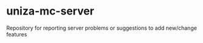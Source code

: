 # uniza-mc-server
Repository for reporting server problems or suggestions to add new/change features
